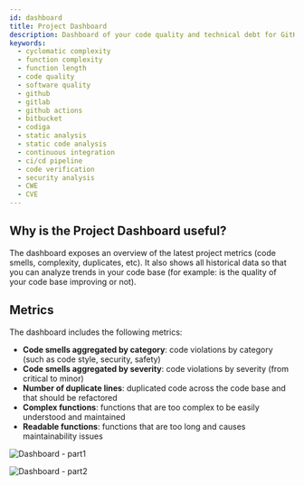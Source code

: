 ```yaml
---
id: dashboard
title: Project Dashboard
description: Dashboard of your code quality and technical debt for GitHub, GitLab and Bitbucket. Support for 12+ languages, start for free today.
keywords:
  - cyclomatic complexity
  - function complexity
  - function length
  - code quality
  - software quality
  - github
  - gitlab
  - github actions
  - bitbucket
  - codiga
  - static analysis
  - static code analysis
  - continuous integration
  - ci/cd pipeline
  - code verification
  - security analysis
  - CWE
  - CVE
---
```


## Why is the Project Dashboard useful?

The dashboard exposes an overview of the latest project metrics (code smells, complexity, duplicates, etc).
It also shows all historical data so that you can analyze trends in your code base (for example: is the quality of your code base improving or not).

## Metrics

The dashboard includes the following metrics:

- **Code smells aggregated by category**: code violations by category (such as code style, security, safety)
- **Code smells aggregated by severity**: code violations by severity (from critical to minor)
- **Number of duplicate lines**: duplicated code across the code base and that should be refactored
- **Complex functions**: functions that are too complex to be easily understood and maintained
- **Readable functions**: functions that are too long and causes maintainability issues

![Dashboard - part1](/img/dashboard-part1.png)

![Dashboard - part2](/img/dashboard-part2.png)
